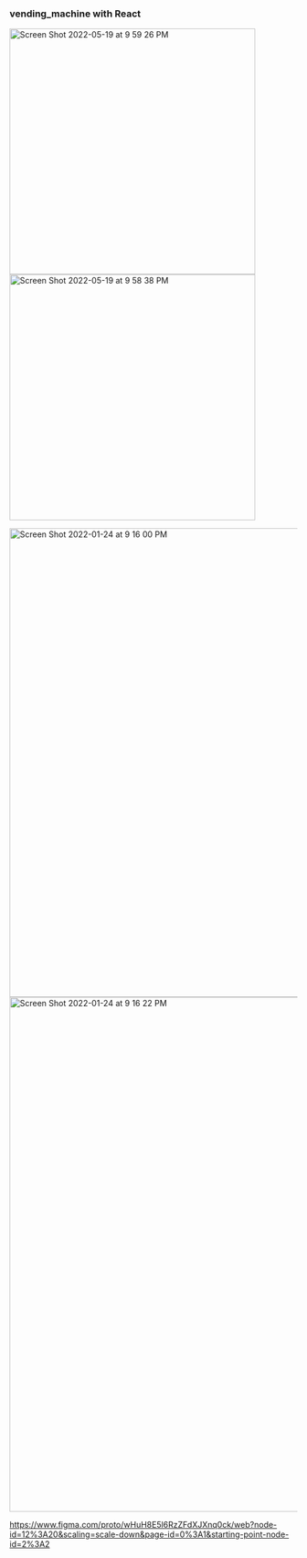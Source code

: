 <h3>vending_machine with React </h3>
<!-- 2022 -->


<img width="430" alt="Screen Shot 2022-05-19 at 9 59 26 PM" src="https://user-images.githubusercontent.com/71366662/169453826-6c3964e7-03c7-48a1-a610-c910a17e9bd8.png"><img width="430" alt="Screen Shot 2022-05-19 at 9 58 38 PM" src="https://user-images.githubusercontent.com/71366662/169453829-df5781f0-07bd-4e51-baaa-3735488b34ee.png">



<img width="820" alt="Screen Shot 2022-01-24 at 9 16 00 PM" src="https://user-images.githubusercontent.com/71366662/150915816-34029cbd-0773-4900-bdb7-298bbeef9a29.png">



<img width="900" alt="Screen Shot 2022-01-24 at 9 16 22 PM" src="https://user-images.githubusercontent.com/71366662/150915888-db5262f5-3091-47da-ac06-ebedb7ba0dd5.png">



https://www.figma.com/proto/wHuH8E5l6RzZFdXJXnq0ck/web?node-id=12%3A20&scaling=scale-down&page-id=0%3A1&starting-point-node-id=2%3A2

